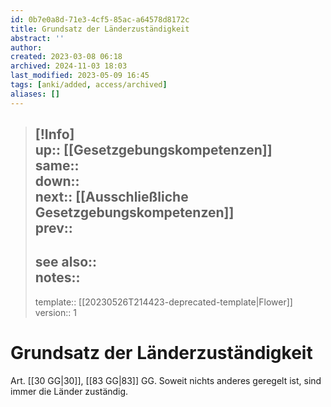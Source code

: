 ```yaml
---
id: 0b7e0a8d-71e3-4cf5-85ac-a64578d8172c
title: Grundsatz der Länderzuständigkeit
abstract: ''
author: 
created: 2023-03-08 06:18
archived: 2024-11-03 18:03
last_modified: 2023-05-09 16:45
tags: [anki/added, access/archived]
aliases: []
---
```


> [!Info]  
> up:: [[Gesetzgebungskompetenzen]]  
> same::  
> down::  
> next:: [[Ausschließliche Gesetzgebungskompetenzen]]  
> prev::
> ---  
> see also::  
> notes::
> ---
> template:: [[20230526T214423-deprecated-template|Flower]]  
> version:: 1 

# Grundsatz der Länderzuständigkeit

Art. [[30 GG|30]], [[83 GG|83]] GG. Soweit nichts anderes geregelt ist, sind immer die Länder zuständig.
